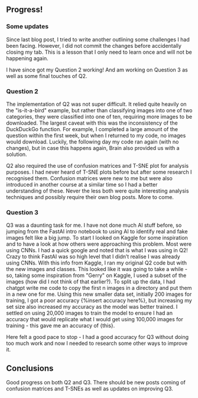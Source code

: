## Progress!

### Some updates
Since last blog post, I tried to write another outlining some challenges I had been facing. However, I did not commit the changes before accidentally closing my tab. This is a lesson that I only need to learn once and will not be happening again. 

I have since got my Question 2 working! And am working on Question 3 as well as some final touches of Q2. 

### Question 2
The implementation of Q2 was not super difficult. It relied quite heavily on the "is-it-a-bird" example, but rather than classifying images into one of two categories, they were classified into one of ten, requiring more images to be downloaded. The largest caveat with this was the inconsistency of the DuckDuckGo function. For example, I completed a large amount of the question within the first week, but when I returned to my code, no images would download. Luckily, the following day my code ran again (with no changes), but in case this happens again, Brain also provided us with a solution. 

Q2 also required the use of confusion matrices and T-SNE plot for analysis purposes. I had never heard of T-SNE plots before but after some research I recognised them. Confusion matrices were new to me but were also introduced in another course at a similar time so I had a better understanding of these. Never the less both were quite interesting analysis techniques and possibly require their own blog posts. More to come. 

### Question 3
Q3 was a daunting task for me. I have not done much AI stuff before, so jumping from the FastAI intro notebook to using AI to identify real and fake images felt like a big jump. To start I looked on Kaggle for some inspiration and to have a look at how others were approaching this problem. Most were using CNNs. I had a quick google and noted that is what I was using in Q2! Crazy to think FastAI was so high level that I didn’t realise I was already using CNNs. 
With this info from Kaggle, I ran my original Q2 code but with the new images and classes. This looked like it was going to take a while - so, taking some inspiration from "Gerry" on Kaggle, I used a subset of the images (how did I not think of that earlier?). To split up the data, I had chatgpt write me code to copy the first n images in a directory and put them in a new one for me. Using this new smaller data set, initially 200 images for training, I got a poor accuracy {%insert accuracy here%}, but increasing my set size also increased my accuracy as the model was better trained. I settled on using 20,000 images to train the model to ensure I had an accuracy that would replicate what I would get using 100,000 images for training - this gave me an accuracy of {this}. 

Here felt a good pace to stop - I had a good accuracy for Q3 without doing too much work and now I needed to research some other ways to improve it. 

## Conclusions
Good progress on both Q2 and Q3. There should be new posts coming of confusion matrices and T-SNEs as well as updates on improving Q3.
